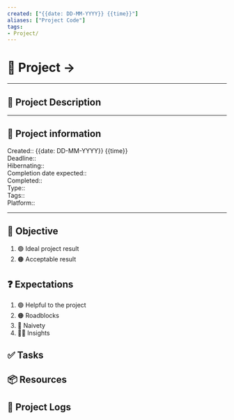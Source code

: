 ```yaml
---
created: ["{{date: DD-MM-YYYY}} {{time}}"]
aliases: ["Project Code"]
tags:
- Project/
---
```


# 🚀 Project -> 
___

## 🧾 Project Description
---
## 📢 Project information
Created:: {{date: DD-MM-YYYY}} {{time}}  
Deadline::  
Hibernating::  
Completion date expected::  
Completed::  
Type::  
Tags::  
Platform:: 

___
## 🎯 Objective

1. 🟢 Ideal project result
2. 🟠 Acceptable result
## ❓ Expectations
1. 🟢 Helpful to the project
2. 🟠 Roadblocks
3. 👶 Naivety
4. 👨‍💻 Insights
## ✅ Tasks 
## 📦 Resources 
## 📂 Project Logs 
